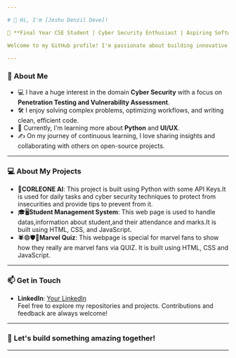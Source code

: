 ```yaml
---

# 👋 Hi, I'm [Jeshu Denzil Deve]!

🚀 **Final Year CSE Student | Cyber Security Enthusiast | Aspiring Software Developer**  

Welcome to my GitHub profile! I'm passionate about building innovative software solutions, particularly in the realm of backend development, database management, and automation.

---
```


### 💼 **About Me**  

- 💻 I have a huge interest in the domain **Cyber Security**  with a focus on  **Penetration Testing and Vulnerability Assessment**.
- 🛠️ I enjoy solving complex problems, optimizing workflows, and writing clean, efficient code.
- 🌱 Currently, I'm learning more about **Python** and **UI/UX**.
- ✍️ On my journey of continuous learning, I love sharing insights and collaborating with others on open-source projects.

---

### 💻 **About My Projects**  

- 🧠**CORLEONE AI**: This project is built using Python with some API Keys.It is used for daily tasks and cyber security techniques to protect from insecurities and provide tips
  to prevent from it.
- 🎓🖥️**Student Management System**: This web page is used to handle datas,information about student,and their attendance and marks.It is built using HTML, CSS, and JavaScript.
- 🕷️🟢🛡️🎯**Marvel Quiz**: This webpage is special for marvel fans to show how they really are marvel fans via QUIZ. It is built using HTML, CSS and JavaScript.

---
### 📫 **Get in Touch**  
- **LinkedIn**: [Your LinkedIn](https://linkedin.com/in/jeshudenzildeve)  
Feel free to explore my repositories and projects. Contributions and feedback are always welcome!
---

### 🌟 **Let's build something amazing together!**

---
